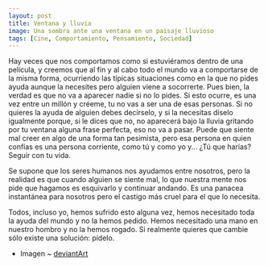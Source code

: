 ```yaml
---
layout: post
title: Ventana y lluvia
image: Una sombra ante una ventana en un paisaje lluvioso
tags: [Cine, Comportamiento, Pensamiento, Sociedad]
---
```


Hay veces que nos comportamos como si estuviéramos dentro de una película, y creemos que al fin y al cabo todo el mundo va a comportarse de la misma forma, ocurriendo las típicas situaciones como en la que no pides ayuda aunque la necesites pero alguien viene a socorrerte.
Pues bien, la verdad es que no va a aparecer nadie si no lo pides. Si esto ocurre, es una vez entre un millón y créeme, tu no vas a ser una de esas personas.
Si no quieres la ayuda de alguien debes decírselo, y si la necesitas díselo igualmente porque, si le dices que no, no aparecerá bajo la lluvia gritando por tu ventana alguna frase perfecta, eso no va a pasar.
Puede que siente mal creer en algo de una forma tan pesimista, pero esa persona en quien confías es una persona corriente, como tú y como yo y... ¿Tú que harías? Seguir con tu vida.

Se supone que los seres humanos nos ayudamos entre nosotros, pero la realidad es que cuando alguien se siente mal, lo que nuestra mente nos pide que hagamos es esquivarlo y continuar andando. Es una panacea instantánea para nosotros pero el castigo más cruel para el que lo necesita.

Todos, incluso yo, hemos sufrido esto alguna vez, hemos necesitado toda la ayuda del mundo y no la hemos pedido. Hemos necesitado una mano en nuestro hombro y no la hemos rogado. Si realmente quieres que cambie sólo existe una solución: pídelo.

 - Imagen ~ [deviantArt](http://browse.deviantart.com/?qh=&section=&q=window+rain#/d1t7o4t)
